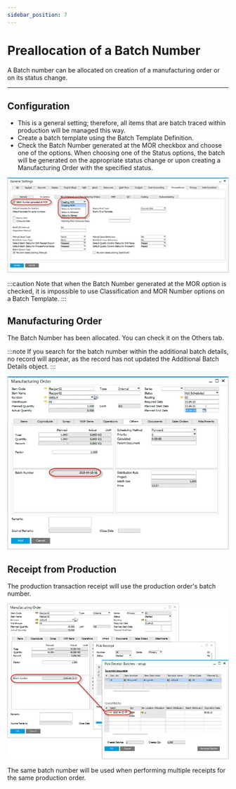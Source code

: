 ```yaml
---
sidebar_position: 7
---
```


# Preallocation of a Batch Number

A Batch number can be allocated on creation of a manufacturing order or on its status change.

---

## Configuration

- This is a general setting; therefore, all items that are batch traced within production will be managed this way.
- Create a batch template using the Batch Template Definition.
- Check the Batch Number generated at the MOR checkbox and choose one of the options. When choosing one of the Status options, the batch will be generated on the appropriate status change or upon creating a Manufacturing Order with the specified status.

![Configuration](./media/preallocation-of-a-batch-number/configuration.webp)

:::caution
    Note that when the Batch Number generated at the MOR option is checked, it is impossible to use Classification and MOR Number options on a Batch Template.
:::

## Manufacturing Order

The Batch Number has been allocated. You can check it on the Others tab.

:::note
    If you search for the batch number within the additional batch details, no record will appear, as the record has not updated the Additional Batch Details object.
:::

![Batch Number](./media/preallocation-of-a-batch-number/batch-number.webp)

## Receipt from Production

The production transaction receipt will use the production order's batch number.

![Pick Receipt Batches - Setup](./media/preallocation-of-a-batch-number/pick-receipt-batches-setup.webp)

The same batch number will be used when performing multiple receipts for the same production order.
